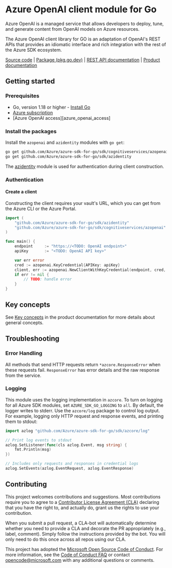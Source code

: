 # Azure OpenAI client module for Go

Azure OpenAI is a managed service that allows developers to deploy, tune, and generate content from OpenAI models on Azure resources.

The Azure OpenAI client library for GO is an adaptation of OpenAI's REST APIs that provides an idiomatic interface and rich integration with the rest of the Azure SDK ecosystem.

[Source code][azopenai_repo] | [Package (pkg.go.dev)][azopenai_pkg_go] | [REST API documentation][openai_rest_docs] | [Product documentation][openai_docs]

## Getting started

### Prerequisites

* Go, version 1.18 or higher - [Install Go](https://go.dev/doc/install)
* [Azure subscription][azure_sub]
* [Azure OpenAI access][azure_openai_access]

### Install the packages

Install the `azopenai` and `azidentity` modules with `go get`:

```bash
go get github.com/Azure/azure-sdk-for-go/sdk/cognitiveservices/azopenai
go get github.com/Azure/azure-sdk-for-go/sdk/azidentity
```

The [azidentity][azure_identity] module is used for authentication during client construction.

### Authentication

<!-- TODO: Add api-key authentication instructions -->

#### Create a client

Constructing the client requires your vault's URL, which you can get from the Azure CLI or the Azure Portal.

```go
import (
	"github.com/Azure/azure-sdk-for-go/sdk/azidentity"
	"github.com/Azure/azure-sdk-for-go/sdk/cognitiveservices/azopenai"
)

func main() {
	endpoint     := "https://<TODO: OpenAI endpoint>"
	apiKey       := "<TODO: OpenAI API key>"

	var err error
	cred := azopenai.KeyCredential{APIKey: apiKey}
	client, err := azopenai.NewClientWithKeyCredential(endpoint, cred, &options)
	if err != nil {
		// TODO: handle error
	}
}
```

## Key concepts

See [Key concepts][openai_key_concepts] in the product documentation for more details about general concepts.

## Troubleshooting

### Error Handling

All methods that send HTTP requests return `*azcore.ResponseError` when these requests fail. `ResponseError` has error details and the raw response from the service.

### Logging

This module uses the logging implementation in `azcore`. To turn on logging for all Azure SDK modules, set `AZURE_SDK_GO_LOGGING` to `all`. By default, the logger writes to stderr. Use the `azcore/log` package to control log output. For example, logging only HTTP request and response events, and printing them to stdout:

```go
import azlog "github.com/Azure/azure-sdk-for-go/sdk/azcore/log"

// Print log events to stdout
azlog.SetListener(func(cls azlog.Event, msg string) {
	fmt.Println(msg)
})

// Includes only requests and responses in credential logs
azlog.SetEvents(azlog.EventRequest, azlog.EventResponse)
```

## Contributing

This project welcomes contributions and suggestions. Most contributions require you to agree to a [Contributor License Agreement (CLA)][cla] declaring that you have the right to, and actually do, grant us the rights to use your contribution.

When you submit a pull request, a CLA-bot will automatically determine whether you need to provide a CLA and decorate
the PR appropriately (e.g., label, comment). Simply follow the instructions provided by the bot. You will only need to
do this once across all repos using our CLA.

This project has adopted the [Microsoft Open Source Code of Conduct][coc]. For more information, see
the [Code of Conduct FAQ][coc_faq] or contact [opencode@microsoft.com][coc_contact] with any additional questions or
comments.

<!-- LINKS -->
<!-- https://github.com/Azure/azure-sdk-for-go/tree/main/sdk/cognitiveservices/azopenai ->
<!-- https://pkg.go.dev/github.com/Azure/azure-sdk-for-go/sdk/cognitiveservices/azopenai -->
[azopenai_repo]: https://github.com/Azure/azure-sdk-for-go/tree/main/sdk
[azopenai_pkg_go]: https://pkg.go.dev/github.com/Azure/azure-sdk-for-go/sdk
[azure_identity]: https://pkg.go.dev/github.com/Azure/azure-sdk-for-go/sdk/azidentity
[azure_sub]: https://azure.microsoft.com/free/
[openai_docs]: https://learn.microsoft.com/azure/cognitive-services/openai
[openai_key_concepts]: https://learn.microsoft.com/azure/cognitive-services/openai/overview#key-concepts
[openai_rest_docs]: https://learn.microsoft.com/azure/cognitive-services/openai/reference
[cla]: https://cla.microsoft.com
[coc]: https://opensource.microsoft.com/codeofconduct/
[coc_faq]: https://opensource.microsoft.com/codeofconduct/faq/
[coc_contact]: mailto:opencode@microsoft.com